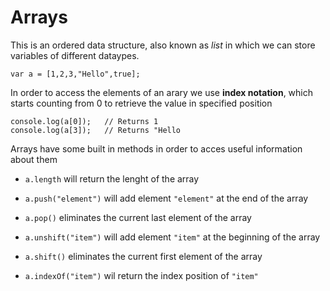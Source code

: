 # Arrays

This is an ordered data structure, also known as *list* in which we can store variables of different dataypes. 

    var a = [1,2,3,"Hello",true];   

In order to access the elements of an arary we use **index notation**, which starts counting from 0 to retrieve the value in specified position

    console.log(a[0]);   // Returns 1
    console.log(a[3]);   // Returns "Hello

Arrays have some built in methods in order to acces useful information about them

- `a.length` will return the lenght of the array
  
- `a.push("element")` will add element `"element"` at the end of the array
- `a.pop()` eliminates the current last element of the array
- `a.unshift("item")` will add element `"item"` at the beginning of the array
- `a.shift()` eliminates the current first element of the array
- `a.indexOf("item")` wil return the index position of `"item"`